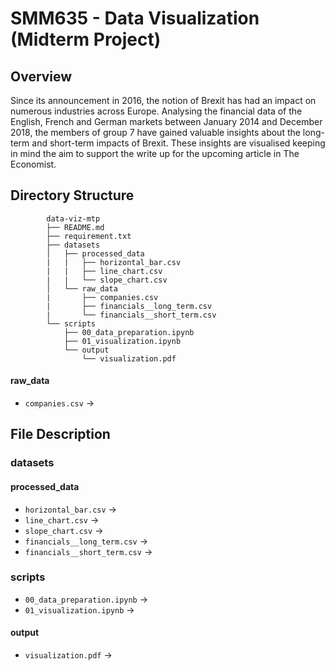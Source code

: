 # **SMM635 - Data Visualization (Midterm Project)**

## **Overview**
Since its announcement in 2016, the notion of Brexit has had an impact on numerous industries across Europe. Analysing the financial data of the English, French and German markets between January 2014 and December 2018, the members of group 7 have gained valuable insights about the long-term and short-term impacts of Brexit. These insights are visualised keeping in mind the aim to support the write up for the upcoming article in The Economist.

## **Directory Structure**

```
        data-viz-mtp
        ├── README.md
        ├── requirement.txt
        ├── datasets
        │   ├── processed_data
        |   |   ├── horizontal_bar.csv
        |   |   ├── line_chart.csv
        |   |   └── slope_chart.csv
        │   └── raw_data
        |       ├── companies.csv
        |       ├── financials__long_term.csv
        |       └── financials__short_term.csv
        └── scripts
            ├── 00_data_preparation.ipynb
            ├── 01_visualization.ipynb
            └── output
                └── visualization.pdf

```

#### raw_data
-   `companies.csv` -> 


## File Description
### datasets
#### processed_data
-   `horizontal_bar.csv` -> 
-   `line_chart.csv` -> 
-   `slope_chart.csv` -> 
-   `financials__long_term.csv` -> 
-   `financials__short_term.csv` -> 

### scripts
-   `00_data_preparation.ipynb` -> 
-   `01_visualization.ipynb` -> 

#### output
-   `visualization.pdf` -> 

